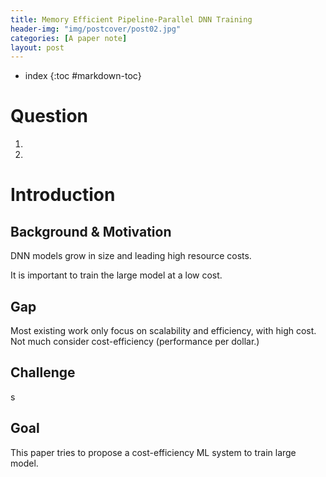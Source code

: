 ```yaml
---
title: Memory Efficient Pipeline-Parallel DNN Training
header-img: "img/postcover/post02.jpg"
categories: [A paper note]
layout: post
---
```



- index
{:toc #markdown-toc}

# Question

1. 
2. 

# Introduction

## Background & Motivation

DNN models grow in size and leading high resource costs. 

It is important to train the large model at a low cost. 

## Gap

Most existing work only focus on scalability and efficiency, with high cost. Not much consider cost-efficiency (performance per dollar.)

## Challenge

s

## Goal

This paper tries to propose a cost-efficiency ML system to train large model. 





